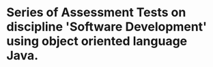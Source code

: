 # Series of Assessment Tests on discipline 'Software Development' using object oriented language Java.


